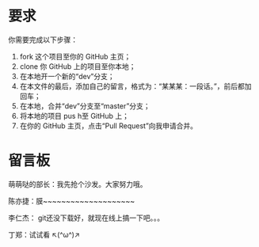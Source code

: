 # 要求
你需要完成以下步骤：

1. fork 这个项目至你的 GitHub 主页；
2. clone 你 GitHub 上的项目至你本地；
3. 在本地开一个新的“dev”分支；
4. 在本文件的最后，添加自己的留言，格式为：“某某某：一段话。”，前后都加回车；
5. 在本地，合并“dev”分支至“master”分支；
6. 将本地的项目 pus h至 GitHub 上；
7. 在你的 GitHub 主页，点击“Pull Request”向我申请合并。

# 留言板
萌萌哒的部长：我先抢个沙发。大家努力哦。

陈亦捷：膜~~~~~~~~~~~~~~~~~~~~

李仁杰： git还没下载好，就现在线上搞一下吧。。。

丁郑：试试看 ↖(^ω^)↗

